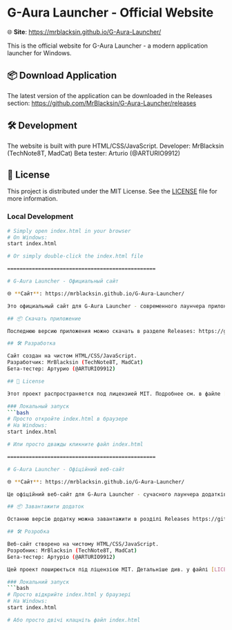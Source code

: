 # G-Aura Launcher - Official Website

🌐 **Site**: https://mrblacksin.github.io/G-Aura-Launcher/

This is the official website for G-Aura Launcher - a modern application launcher for Windows.

## 📦 Download Application

The latest version of the application can be downloaded in the Releases section: https://github.com/MrBlacksin/G-Aura-Launcher/releases

## 🛠️ Development

The website is built with pure HTML/CSS/JavaScript.
Developer: MrBlacksin (TechNote8T, MadCat)
Beta tester: Arturio (@ARTURIO9912)

## 📄 License

This project is distributed under the MIT License. See the [LICENSE](LICENSE) file for more information.

### Local Development
```bash
# Simply open index.html in your browser
# On Windows:
start index.html

# Or simply double-click the index.html file

================================================

# G-Aura Launcher - Официальный сайт

🌐 **Сайт**: https://mrblacksin.github.io/G-Aura-Launcher/

Это официальный сайт для G-Aura Launcher - современного лаунчера приложений для Windows.

## 📦 Скачать приложение

Последнюю версию приложения можно скачать в разделе Releases: https://github.com/MrBlacksin/G-Aura-Launcher/releases

## 🛠️ Разработка

Сайт создан на чистом HTML/CSS/JavaScript.
Разработчик: MrBlacksin (TechNote8T, MadCat)
Бета-тестер: Артурио (@ARTURIO9912)

## 📄 License

Этот проект распространяется под лицензией MIT. Подробнее см. в файле [LICENSE](LICENSE)

### Локальный запуск
```bash
# Просто откройте index.html в браузере
# На Windows:
start index.html

# Или просто дважды кликните файл index.html

================================================

# G-Aura Launcher - Офіційний веб-сайт

🌐 **Сайт**: https://mrblacksin.github.io/G-Aura-Launcher/

Це офіційний веб-сайт для G-Aura Launcher - сучасного лаунчера додатків для Windows.

## 📦 Завантажити додаток

Останню версію додатку можна завантажити в розділі Releases https://github.com/MrBlacksin/G-Aura-Launcher/releases

## 🛠️ Розробка

Веб-сайт створено на чистому HTML/CSS/JavaScript.
Розробник: MrBlacksin (TechNote8T, MadCat)
Бета-тестер: Артуріо (@ARTURIO9912)

Цей проект поширюється під ліцензією MIT. Детальніше див. у файлі [LICENSE](LICENSE).

### Локальний запуск
```bash
# Просто відкрийте index.html у браузері
# На Windows:
start index.html

# Або просто двічі клацніть файл index.html

